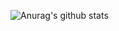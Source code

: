 ![Anurag's github stats](https://github-readme-stats.vercel.app/api?username=remonsec&show_icons=true&theme=radical)
